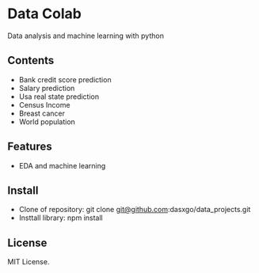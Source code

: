 # **Data Colab**

Data analysis and machine learning with python 

## **Contents**

- Bank credit score prediction
- Salary prediction
- Usa real state prediction
- Census Income
- Breast cancer
- World population

## **Features**

- EDA and machine learning

## **Install**

- Clone of repository: git clone git@github.com:dasxgo/data_projects.git
- Insttall library: npm install


## **License** 

MIT License.




